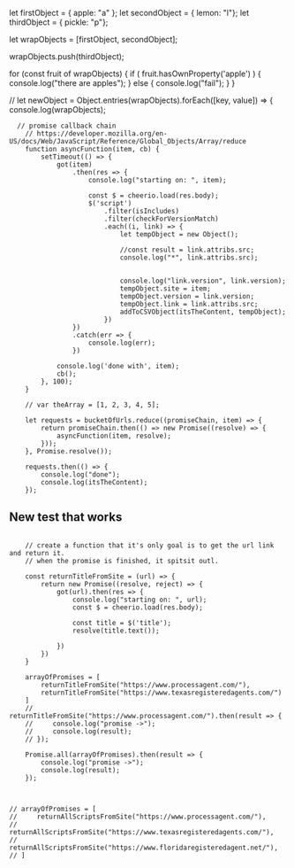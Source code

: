 let firstObject = { apple: "a" };
let secondObject = { lemon: "l"};
let thirdObject = { pickle: "p"};

let wrapObjects = [firstObject, secondObject]; 

wrapObjects.push(thirdObject);

for (const fruit of wrapObjects) {
  if ( fruit.hasOwnProperty('apple') ) {
    console.log("there are apples");
  } else {
    console.log("fail");
  }
}



// let newObject = Object.entries(wrapObjects).forEach([key, value]) => {
console.log(wrapObjects);



```
  // promise callback chain
    // https://developer.mozilla.org/en-US/docs/Web/JavaScript/Reference/Global_Objects/Array/reduce
    function asyncFunction(item, cb) {
        setTimeout(() => {
            got(item)
                .then(res => {
                    console.log("starting on: ", item);

                    const $ = cheerio.load(res.body);
                    $('script')
                        .filter(isIncludes)
                        .filter(checkForVersionMatch)
                        .each((i, link) => {
                            let tempObject = new Object();

                            //const result = link.attribs.src;
                            console.log("*", link.attribs.src);


                            console.log("link.version", link.version);
                            tempObject.site = item;
                            tempObject.version = link.version;
                            tempObject.link = link.attribs.src;
                            addToCSVObject(itsTheContent, tempObject);
                        })
                })
                .catch(err => {
                    console.log(err);
                })

            console.log('done with', item);
            cb();
        }, 100);
    }

    // var theArray = [1, 2, 3, 4, 5];

    let requests = bucketOfUrls.reduce((promiseChain, item) => {
        return promiseChain.then(() => new Promise((resolve) => {
            asyncFunction(item, resolve);
        }));
    }, Promise.resolve());

    requests.then(() => {
        console.log("done");
        console.log(itsTheContent);
    });
```



## New test that works

```

    // create a function that it's only goal is to get the url link and return it.
    // when the promise is finished, it spitsit outl.

    const returnTitleFromSite = (url) => {
        return new Promise((resolve, reject) => {
            got(url).then(res => {
                console.log("starting on: ", url);
                const $ = cheerio.load(res.body);

                const title = $('title');
                resolve(title.text());

            })
        })
    }

    arrayOfPromises = [
        returnTitleFromSite("https://www.processagent.com/"),
        returnTitleFromSite("https://www.texasregisteredagents.com/")
    ]
    // returnTitleFromSite("https://www.processagent.com/").then(result => {
    //     console.log("promise ->");
    //     console.log(result);
    // });

    Promise.all(arrayOfPromises).then(result => {
        console.log("promise ->");
        console.log(result);
    });



```

    // arrayOfPromises = [
    //     returnAllScriptsFromSite("https://www.processagent.com/"),
    //     returnAllScriptsFromSite("https://www.texasregisteredagents.com/"),
    //     returnAllScriptsFromSite("https://www.floridaregisteredagent.net/"),
    // ]